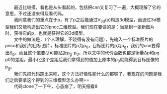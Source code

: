 &emsp;&emsp;最近比较摸，看也是从头看起的，包括把cnn又复习了一遍，大概理解了它的意思，不过还没来得及看代码。  
&emsp;&emsp;我同意我们的重点在于p，有了p之后能通过V<sub>3d</sub>(p)构造3d模型，而通过3d模型我们又能构造出它的pncc二维模型。我们现在要做的是：当拿到一张新图片时，获得它的p，也就是获得它的3d模型。   
&emsp;&emsp;文中的做法是，（个人理解，不晓得有没有问题），先输入一个标准图片的pncc和我们的目标图片，标准图片的p为p<sub>0</sub>，目标图片的p为p<sub>g</sub>，我们的cnn要得出Δ<sub>p</sub>，而且这个值要尽可能贴近p<sub>g</sub>-p<sub>0</sub>，所以文中的代价函数也都是衡量Δp和pg-p0的差距，最小化这个差距后我们拿得到的值加上原本的p<sub>0</sub>就能得到目标图像的p<sub>g</sub>。   
&emsp;&emsp;我们先把代码跑出来吧，这个方法好像性能什么的都够了，我现在的问题是我们之后要拿这个得到的三维模型怎么办啊==  
&emsp;&emsp;代码clone了一下午，心态崩了，明天细看8